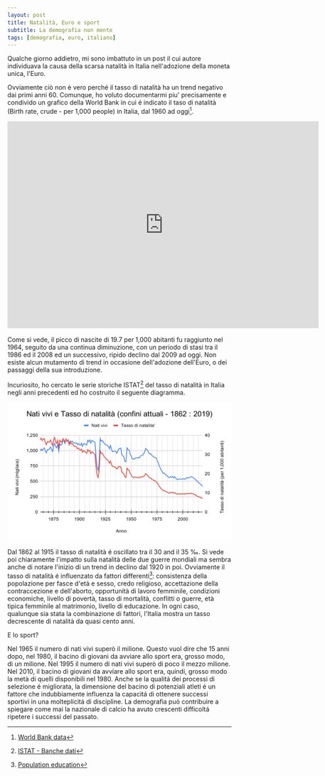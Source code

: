 ```yaml
---
layout: post
title: Natalità, Euro e sport 
subtitle: La demografia non mente
tags: [demografia, euro, italiano]
---
```


Qualche giorno addietro, mi sono imbattuto in un post il cui autore individuava la causa della scarsa natalità in Italia nell'adozione della moneta unica, l'Euro.

Ovviamente ciò non è vero perché il tasso di natalità ha un trend negativo dai primi anni 60. Comunque, ho voluto documentarmi piu' precisamente e condivido un grafico della World Bank in cui é indicato il taso di natalità (Birth rate, crude - per 1,000 people) in Italia, dal 1960 ad oggi[^1].

<iframe src="https://data.worldbank.org/share/widget?indicators=SP.DYN.CBRT.IN&locations=IT" width='700' height='466' frameBorder='0' scrolling="no" ></iframe>
<br>

Come si vede, il picco di nascite di 19.7 per 1,000 abitanti fu raggiunto nel 1964, seguito da una continua diminuzione, con un periodo di stasi tra il 1986 ed il 2008 ed un successivo, ripido declino dal 2009 ad oggi. Non esiste alcun mutamento di trend in occasione dell'adozione dell'Euro, o dei passaggi della sua introduzione.

Incuriosito, ho cercato le serie storiche ISTAT[^2] del tasso di natalità in Italia negli anni precedenti ed ho costruito il seguente diagramma.

![](/images/ita_dem_1862_2019.svg)

Dal 1862 al 1915 il tasso di natalità é oscillato tra il 30 and il 35 &#8240;. Si vede poi chiaramente l'impatto sulla natalità delle due guerre mondiali ma sembra anche di notare l'inizio di un trend in declino dal 1920 in poi. Ovviamente il tasso di natalità é influenzato da fattori differenti[^3]: consistenza della popolazione per fasce d'età e sesso, credo religioso, accettazione della contraccezione e dell'aborto, opportunità di lavoro femminile, condizioni economiche, livello di povertà, tasso di mortalità, conflitti o guerre, età tipica femminile al matrimonio, livello di educazione. In ogni caso, qualunque sia stata la combinazione di fattori, l'Italia mostra un tasso decrescente di natalità da quasi cento anni.

E lo sport?

Nel 1965 il numero di nati vivi superò il milione. Questo vuol dire che 15 anni dopo, nel 1980, il bacino di giovani da avviare allo sport era, grosso modo, di un milione. Nel 1995 il numero di nati vivi superò di poco il mezzo milione. Nel 2010, il bacino di giovani da avviare allo sport era, quindi, grosso modo la metà di quelli disponibili nel 1980. Anche se la qualitá dei processi di selezione é migliorata, la dimensione del bacino di potenziali atleti é un fattore che indubbiamente influenza la capacitá di ottenere successi sportivi in una molteplicitá di discipline. La demografia può contribuire a spiegare come mai la nazionale di calcio ha avuto crescenti difficoltá ripetere i successi del passato.





[^1]: [World Bank data](https://data.worldbank.org/indicator/SP.DYN.CBRT.IN?locations=IT)
[^2]: [ISTAT - Banche dati](https://www.istat.it/it/dati-analisi-e-prodotti/banche-dati)
[^3]: [Population education](https://populationeducation.org/what-factors-affect-the-total-fertility-rate-or-tfr/)

